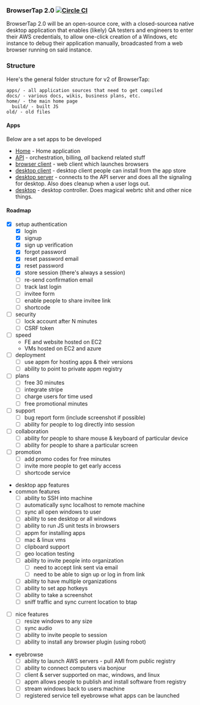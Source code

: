 ### BrowserTap 2.0 [![Circle CI](https://circleci.com/gh/crcn/browsertap.svg?style=svg&circle-token=a50ad3ec92fd16e704ce88523ca0af5a77a15cbe)](https://circleci.com/gh/crcn/browsertap)


BrowserTap 2.0 will be an open-source core, with a closed-sourcea native desktop application that enables (likely) QA testers and engineers to enter their AWS credentials, to allow one-click creation of a Windows, etc instance to debug their application manually, broadcasted from a web browser running on said instance.


### Structure

Here's the general folder structure for v2 of BrowserTap:

```
apps/ - all application sources that need to get compiled
docs/ - various docs, wikis, business plans, etc.
home/ - the main home page
  build/ - built JS 
old/ - old files
```

#### Apps 

Below are a set apps to be developed

- [Home](./apps/home) - Home application
- [API](./apps/api) - orchestration, billing, *all* backend related stuff
- [browser client](./apps/browser-client) - web client which launches browsers
- [desktop client](./apps/desktop-client) - desktop client people can install from the app store
- [desktop server](./apps/desktop-server) - connects to the API server and does all the signaling for desktop. Also does cleanup when a user logs out.
- [desktop](./apps/desktop) - desktop controller. Does magical webrtc shit and other nice things.

#### Roadmap

- [x] setup authentication
  - [x] login
  - [x] signup
  - [x] sign up verification
  - [x] forgot password
  - [x] reset password email
  - [x] reset password
  - [x] store session (there's always a session)
  - [ ] re-send confirmation email
  - [ ] track last login
  - [ ] invitee form
  - [ ] enable people to share invitee link
  - [ ] shortcode
- [ ] security
  - [ ] lock account after N minutes
  - [ ] CSRF token
- [ ] speed
  - FE and website hosted on EC2
  - VMs hosted on EC2 and azure
- [ ] deployment
  - [ ] use appm for hosting apps & their versions
  - [ ] ability to point to private appm registry
- [ ] plans
  - [ ] free 30 minutes
  - [ ] integrate stripe
  - [ ] charge users for time used
  - [ ] free promotional minutes
- [ ] support
  - [ ] bug report form (include screenshot if possible)
  - [ ] ability for people to log directly into session
- [ ] collaboration
  - [ ] ability for people to share mouse & keyboard of particular device
  - [ ] ability for people to share a particular screen
- [ ] promotion
  - [ ] add promo codes for free minutes
  - [ ] invite more people to get early access
  - [ ] shortcode service
- desktop app features
- common features
  - [ ] ability to SSH into machine
  - [ ] automatically sync localhost to remote machine
  - [ ] sync all open windows to user
  - [ ] ability to see desktop or all windows
  - [ ] ability to run JS unit tests in browsers
  - [ ] appm for installing apps
  - [ ] mac & linux vms
  - [ ] clipboard support
  - [ ] geo location testing
  - [ ] ability to invite people into organization
    - [ ] need to accept link sent via email
    - [ ] need to be able to sign up or log in from link
  - [ ] ability to have multiple organizations
  - [ ] ability to set app hotkeys
  - [ ] ability to take a screenshot
  - [ ] sniff traffic and sync current location to btap
- [ ] nice features
  - [ ] resize windows to any size
  - [ ] sync audio
  - [ ] ability to invite people to session
  - [ ] ability to install any browser plugin (using robot)

- eyebrowse
  - [ ] ability to launch AWS servers - pull AMI from public registry
  - [ ] ability to connect computers via bonjour
  - [ ] client & server supported on mac, windows, and linux
  - [ ] appm allows people to publish and install software from registry
  - [ ] stream windows back to users machine
  - [ ] registered service tell eyebrowse what apps can be launched